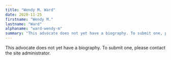 ```yaml
---
title: "Wendy M. Ward"
date: 2020-11-25
firstname: "Wendy M."
lastname: "Ward"
alphaname: "ward-wendy-m"
summary: "This advocate does not yet have a biography. To submit one, please contact the site administrator."
---
```

This advocate does not yet have a biography. To submit one, please contact the site administrator.

